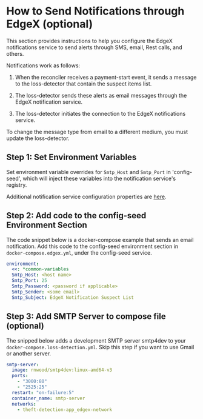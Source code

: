 
# How to Send Notifications through EdgeX (optional)

This section provides instructions to help you configure the EdgeX notifications service to send alerts through SMS, email, Rest calls, and others. 

Notifications work as follows: 

1. When the reconciler receives a payment-start event, it sends a message to the loss-detector that contain the suspect items list. 

2. The loss-detector sends these alerts as email messages through the EdgeX notification service. 

3. The loss-detector initiates the connection to the EdgeX notifications service.

To change the message type from email to a different medium, you must update the loss-detector.


## Step 1: Set Environment Variables
Set environment variable overrides for `Smtp_Host` and `Smtp_Port` in 'config-seed', which will inject these variables into the notification service's registry. 

Additional notification service configuration properties are [here](https://docs.edgexfoundry.org/Ch-AlertsNotifications.html#configuration-properties "EdgeX Alerts & Notifications").

## Step 2: Add code to the config-seed Environment Section

The code snippet below is a docker-compose example that sends an email notification. Add this code to the config-seed environment section in `docker-compose.edgex.yml`, under the config-seed service.

``` yaml
environment:
  <<: *common-variables
  Smtp_Host: <host name>
  Smtp_Port: 25
  Smtp_Password: <password if applicable>
  Smtp_Sender: <some email>
  Smtp_Subject: EdgeX Notification Suspect List
```

## Step 3: Add SMTP Server to compose file (optional)

The snipped below adds a development SMTP server smtp4dev to your `docker-compose.loss-detection.yml`. 
Skip this step if you want to use Gmail or another server.

``` yaml
smtp-server:
  image: rnwood/smtp4dev:linux-amd64-v3
  ports:
    - "3000:80"
    - "2525:25"
  restart: "on-failure:5"
  container_name: smtp-server
  networks:
    - theft-detection-app_edgex-network
```
